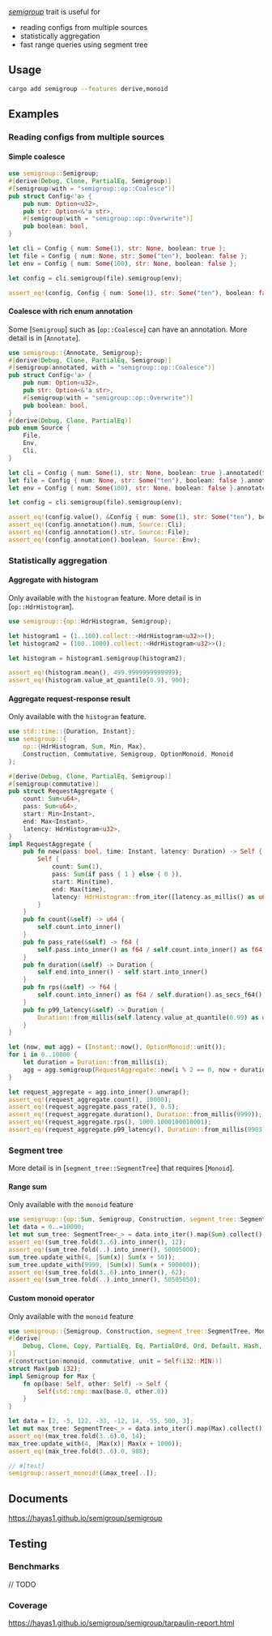 <!-- cargo-rdme start -->

[*semigroup*](https://docs.rs/semigroup/latest/semigroup/semigroup/trait.Semigroup.html) trait is useful for
- reading configs from multiple sources
- statistically aggregation
- fast range queries using segment tree

## Usage
```sh
cargo add semigroup --features derive,monoid
```

## Examples

### Reading configs from multiple sources
#### Simple coalesce
```rust
use semigroup::Semigroup;
#[derive(Debug, Clone, PartialEq, Semigroup)]
#[semigroup(with = "semigroup::op::Coalesce")]
pub struct Config<'a> {
    pub num: Option<u32>,
    pub str: Option<&'a str>,
    #[semigroup(with = "semigroup::op::Overwrite")]
    pub boolean: bool,
}

let cli = Config { num: Some(1), str: None, boolean: true };
let file = Config { num: None, str: Some("ten"), boolean: false };
let env = Config { num: Some(100), str: None, boolean: false };

let config = cli.semigroup(file).semigroup(env);

assert_eq!(config, Config { num: Some(1), str: Some("ten"), boolean: false });
```

#### Coalesce with rich enum annotation
Some [`Semigroup`] such as [`op::Coalesce`] can have an annotation.
More detail is in [`Annotate`].
```rust
use semigroup::{Annotate, Semigroup};
#[derive(Debug, Clone, PartialEq, Semigroup)]
#[semigroup(annotated, with = "semigroup::op::Coalesce")]
pub struct Config<'a> {
    pub num: Option<u32>,
    pub str: Option<&'a str>,
    #[semigroup(with = "semigroup::op::Overwrite")]
    pub boolean: bool,
}
#[derive(Debug, Clone, PartialEq)]
pub enum Source {
    File,
    Env,
    Cli,
}

let cli = Config { num: Some(1), str: None, boolean: true }.annotated(Source::Cli);
let file = Config { num: None, str: Some("ten"), boolean: false }.annotated(Source::File);
let env = Config { num: Some(100), str: None, boolean: false }.annotated(Source::Env);

let config = cli.semigroup(file).semigroup(env);

assert_eq!(config.value(), &Config { num: Some(1), str: Some("ten"), boolean: false });
assert_eq!(config.annotation().num, Source::Cli);
assert_eq!(config.annotation().str, Source::File);
assert_eq!(config.annotation().boolean, Source::Env);
```

### Statistically aggregation
#### Aggregate with histogram
Only available with the `histogram` feature. More detail is in [`op::HdrHistogram`].
```rust
use semigroup::{op::HdrHistogram, Semigroup};

let histogram1 = (1..100).collect::<HdrHistogram<u32>>();
let histogram2 = (100..1000).collect::<HdrHistogram<u32>>();

let histogram = histogram1.semigroup(histogram2);

assert_eq!(histogram.mean(), 499.9999999999999);
assert_eq!(histogram.value_at_quantile(0.9), 900);
```

#### Aggregate request-response result
Only available with the `histogram` feature.
```rust
use std::time::{Duration, Instant};
use semigroup::{
    op::{HdrHistogram, Sum, Min, Max},
    Construction, Commutative, Semigroup, OptionMonoid, Monoid
};

#[derive(Debug, Clone, PartialEq, Semigroup)]
#[semigroup(commutative)]
pub struct RequestAggregate {
    count: Sum<u64>,
    pass: Sum<u64>,
    start: Min<Instant>,
    end: Max<Instant>,
    latency: HdrHistogram<u32>,
}
impl RequestAggregate {
    pub fn new(pass: bool, time: Instant, latency: Duration) -> Self {
        Self {
            count: Sum(1),
            pass: Sum(if pass { 1 } else { 0 }),
            start: Min(time),
            end: Max(time),
            latency: HdrHistogram::from_iter([latency.as_millis() as u64]),
        }
    }
    pub fn count(&self) -> u64 {
        self.count.into_inner()
    }
    pub fn pass_rate(&self) -> f64 {
        self.pass.into_inner() as f64 / self.count.into_inner() as f64
    }
    pub fn duration(&self) -> Duration {
        self.end.into_inner() - self.start.into_inner()
    }
    pub fn rps(&self) -> f64 {
        self.count.into_inner() as f64 / self.duration().as_secs_f64()
    }
    pub fn p99_latency(&self) -> Duration {
        Duration::from_millis(self.latency.value_at_quantile(0.99) as u64)
    }
}

let (now, mut agg) = (Instant::now(), OptionMonoid::unit());
for i in 0..10000 {
    let duration = Duration::from_millis(i);
    agg = agg.semigroup(RequestAggregate::new(i % 2 == 0, now + duration, duration).into());
}

let request_aggregate = agg.into_inner().unwrap();
assert_eq!(request_aggregate.count(), 10000);
assert_eq!(request_aggregate.pass_rate(), 0.5);
assert_eq!(request_aggregate.duration(), Duration::from_millis(9999));
assert_eq!(request_aggregate.rps(), 1000.1000100010001);
assert_eq!(request_aggregate.p99_latency(), Duration::from_millis(9903));
```

### Segment tree
More detail is in [`segment_tree::SegmentTree`] that requires [`Monoid`].
#### Range sum
Only available with the `monoid` feature
```rust
use semigroup::{op::Sum, Semigroup, Construction, segment_tree::SegmentTree};
let data = 0..=10000;
let mut sum_tree: SegmentTree<_> = data.into_iter().map(Sum).collect();
assert_eq!(sum_tree.fold(3..6).into_inner(), 12);
assert_eq!(sum_tree.fold(..).into_inner(), 50005000);
sum_tree.update_with(4, |Sum(x)| Sum(x + 50));
sum_tree.update_with(9999, |Sum(x)| Sum(x + 500000));
assert_eq!(sum_tree.fold(3..6).into_inner(), 62);
assert_eq!(sum_tree.fold(..).into_inner(), 50505050);
```
#### Custom monoid operator
Only available with the `monoid` feature
```rust
use semigroup::{Semigroup, Construction, segment_tree::SegmentTree, Monoid};
#[derive(
    Debug, Clone, Copy, PartialEq, Eq, PartialOrd, Ord, Default, Hash, Construction,
)]
#[construction(monoid, commutative, unit = Self(i32::MIN))]
struct Max(pub i32);
impl Semigroup for Max {
    fn op(base: Self, other: Self) -> Self {
        Self(std::cmp::max(base.0, other.0))
    }
}

let data = [2, -5, 122, -33, -12, 14, -55, 500, 3];
let mut max_tree: SegmentTree<_> = data.into_iter().map(Max).collect();
assert_eq!(max_tree.fold(3..6).0, 14);
max_tree.update_with(4, |Max(x)| Max(x + 1000));
assert_eq!(max_tree.fold(3..6).0, 988);

// #[test]
semigroup::assert_monoid!(&max_tree[..]);
```

## Documents
<https://hayas1.github.io/semigroup/semigroup>

## Testing
### Benchmarks
// TODO

### Coverage
<https://hayas1.github.io/semigroup/semigroup/tarpaulin-report.html>

<!-- cargo-rdme end -->
